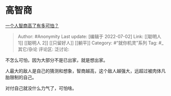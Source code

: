 # 高智商
[一个人智商高了有多可怕？](https://www.zhihu.com/question/305040764/answer/2555433302)

> Author: #Anonymity
> Last update: [编辑于 2022-07-02]
> Link: [[聪明人 1]] [[聪明人 2]] [[只留好人]] [[躺平]]
> Category: #“就你机灵”系列
> Tag: #_其它/杂论
> 评论区:
> 泛讨论:

不怎么可怕，因为大部分不是已出家，就是想出家。

人最大的敌人是自己的猜测和想象，智商越高，这个敌人越强大，远超过被肉体凡胎限制的自己。

对付自己就没什么力气了，可怕啥。
